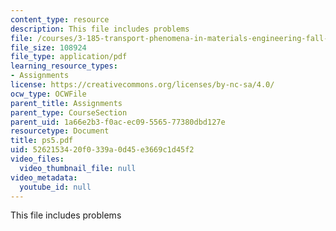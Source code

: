 ```yaml
---
content_type: resource
description: This file includes problems
file: /courses/3-185-transport-phenomena-in-materials-engineering-fall-2003/5262153420f0339a0d45e3669c1d45f2_ps5.pdf
file_size: 108924
file_type: application/pdf
learning_resource_types:
- Assignments
license: https://creativecommons.org/licenses/by-nc-sa/4.0/
ocw_type: OCWFile
parent_title: Assignments
parent_type: CourseSection
parent_uid: 1a66e2b3-f0ac-ec09-5565-77380dbd127e
resourcetype: Document
title: ps5.pdf
uid: 52621534-20f0-339a-0d45-e3669c1d45f2
video_files:
  video_thumbnail_file: null
video_metadata:
  youtube_id: null
---
```

This file includes problems